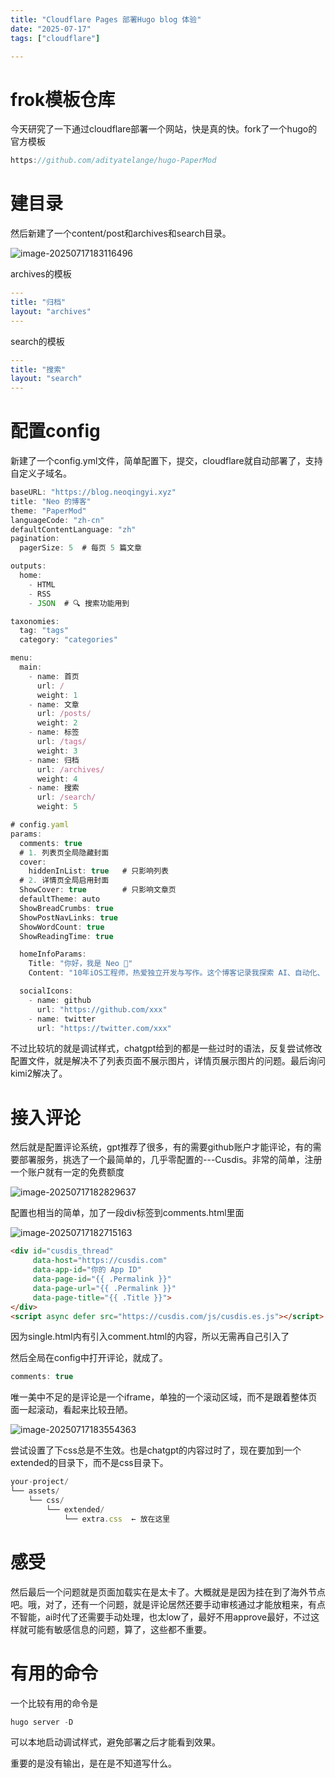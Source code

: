 ```yaml
---
title: "Cloudflare Pages 部署Hugo blog 体验"
date: "2025-07-17"
tags: ["cloudflare"]

---
```


# frok模板仓库

今天研究了一下通过cloudflare部署一个网站，快是真的快。fork了一个hugo的官方模板

```js
https://github.com/adityatelange/hugo-PaperMod
```

# 建目录

然后新建了一个content/post和archives和search目录。

![image-20250717183116496](https://qingyinoteimgs.oss-cn-beijing.aliyuncs.com/20250717183118386.png)

archives的模板

```yaml
---
title: "归档"
layout: "archives"
---
```

search的模板

```yaml
---
title: "搜索"
layout: "search"
---

```

# 配置config

新建了一个config.yml文件，简单配置下，提交，cloudflare就自动部署了，支持自定义子域名。

```js
baseURL: "https://blog.neoqingyi.xyz"
title: "Neo 的博客"
theme: "PaperMod"
languageCode: "zh-cn"
defaultContentLanguage: "zh"
pagination:
  pagerSize: 5  # 每页 5 篇文章

outputs:
  home:
    - HTML
    - RSS
    - JSON  # 🔍 搜索功能用到

taxonomies:
  tag: "tags"
  category: "categories"

menu:
  main:
    - name: 首页
      url: /
      weight: 1
    - name: 文章
      url: /posts/
      weight: 2
    - name: 标签
      url: /tags/
      weight: 3
    - name: 归档
      url: /archives/
      weight: 4
    - name: 搜索
      url: /search/
      weight: 5

# config.yaml
params:
  comments: true  
  # 1. 列表页全局隐藏封面
  cover:
    hiddenInList: true   # 只影响列表
  # 2. 详情页全局启用封面
  ShowCover: true        # 只影响文章页
  defaultTheme: auto
  ShowBreadCrumbs: true
  ShowPostNavLinks: true
  ShowWordCount: true
  ShowReadingTime: true

  homeInfoParams:
    Title: "你好，我是 Neo 👋"
    Content: "10年iOS工程师，热爱独立开发与写作。这个博客记录我探索 AI、自动化、自由生活的旅程。"

  socialIcons:
    - name: github
      url: "https://github.com/xxx"
    - name: twitter
      url: "https://twitter.com/xxx"
```



不过比较坑的就是调试样式，chatgpt给到的都是一些过时的语法，反复尝试修改配置文件，就是解决不了列表页面不展示图片，详情页展示图片的问题。最后询问kimi2解决了。

# 接入评论

然后就是配置评论系统，gpt推荐了很多，有的需要github账户才能评论，有的需要部署服务，挑选了一个最简单的，几乎零配置的---Cusdis。非常的简单，注册一个账户就有一定的免费额度

![image-20250717182829637](https://qingyinoteimgs.oss-cn-beijing.aliyuncs.com/20250717182830895.png)

配置也相当的简单，加了一段div标签到comments.html里面

![image-20250717182715163](https://qingyinoteimgs.oss-cn-beijing.aliyuncs.com/20250717182720547.png)

```html
<div id="cusdis_thread"
     data-host="https://cusdis.com"
     data-app-id="你的 App ID"
     data-page-id="{{ .Permalink }}"
     data-page-url="{{ .Permalink }}"
     data-page-title="{{ .Title }}">
</div>
<script async defer src="https://cusdis.com/js/cusdis.es.js"></script>
```

因为single.html内有引入comment.html的内容，所以无需再自己引入了

然后全局在config中打开评论，就成了。

```js
comments: true
```

唯一美中不足的是评论是一个iframe，单独的一个滚动区域，而不是跟着整体页面一起滚动，看起来比较丑陋。

![image-20250717183554363](https://qingyinoteimgs.oss-cn-beijing.aliyuncs.com/20250717183555855.png)

尝试设置了下css总是不生效。也是chatgpt的内容过时了，现在要加到一个extended的目录下，而不是css目录下。

```js
your-project/
└── assets/
    └── css/
        └── extended/
            └── extra.css  ← 放在这里
```

# 感受

然后最后一个问题就是页面加载实在是太卡了。大概就是是因为挂在到了海外节点吧。哦，对了，还有一个问题，就是评论居然还要手动审核通过才能放粗来，有点不智能，ai时代了还需要手动处理，也太low了，最好不用approve最好，不过这样就可能有敏感信息的问题，算了，这些都不重要。

# 有用的命令

一个比较有用的命令是

```js
hugo server -D  
```

可以本地启动调试样式，避免部署之后才能看到效果。

重要的是没有输出，是在是不知道写什么。